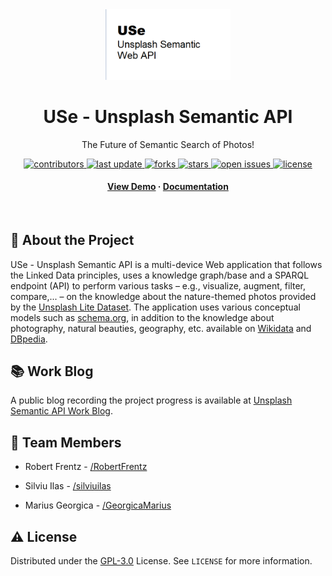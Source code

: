 <div align="center">

  <img src="docs/scholarly_reports/resources/images/logo_use.png" alt="logo" width="200" height="auto" />
  <h1>USe - Unsplash Semantic API</h1>
  
  <p>
    The Future of Semantic Search of Photos! 
  </p>
  
  <!-- Badges -->
  <p>
    <a href="https://github.com/GeorgicaMarius/USe-Unsplash-Semantic-API/graphs/contributors">
      <img src="https://img.shields.io/github/contributors/GeorgicaMarius/USe-Unsplash-Semantic-API" alt="contributors" />
    </a>
    <a href="">
      <img src="https://img.shields.io/github/last-commit/GeorgicaMarius/USe-Unsplash-Semantic-API" alt="last update" />
    </a>
    <a href="https://github.com/GeorgicaMarius/USe-Unsplash-Semantic-API/network/members">
      <img src="https://img.shields.io/github/forks/GeorgicaMarius/USe-Unsplash-Semantic-API" alt="forks" />
    </a>
    <a href="https://github.com/GeorgicaMarius/USe-Unsplash-Semantic-API/stargazers">
      <img src="https://img.shields.io/github/stars/GeorgicaMarius/USe-Unsplash-Semantic-API" alt="stars" />
    </a>
    <a href="https://github.com/GeorgicaMarius/USe-Unsplash-Semantic-API/issues/">
      <img src="https://img.shields.io/github/issues/GeorgicaMarius/USe-Unsplash-Semantic-API" alt="open issues" />
    </a>
    <a href="https://github.com/GeorgicaMarius/USe-Unsplash-Semantic-API/blob/main/LICENSE">
      <img src="https://img.shields.io/github/license/GeorgicaMarius/USe-Unsplash-Semantic-API.svg" alt="license" />
    </a>
  </p>
     
  <h4>
    <a href="https://github.com/GeorgicaMarius/USe-Unsplash-Semantic-API/">View Demo</a>
    <span> · </span>
    <a href="https://github.com/GeorgicaMarius/USe-Unsplash-Semantic-API/tree/main/docs/">Documentation</a>
  </h4>
</div>

<br />

<!-- About the Project -->

## :star2: About the Project

USe - Unsplash Semantic API is a multi-device Web application that follows the Linked Data principles, uses a knowledge graph/base and a SPARQL endpoint (API) to perform various tasks – e.g., visualize, augment, filter, compare,... – on the knowledge about the nature-themed photos provided by the [Unsplash Lite Dataset](https://github.com/unsplash/datasets). The application uses various conceptual models such as [schema.org](https://schema.org/), in addition to the knowledge about photography, natural beauties, geography, etc. available on [Wikidata](https://www.wikidata.org/wiki/Wikidata:Main_Page) and [DBpedia](https://www.dbpedia.org/).

<!-- Blog for progress -->

## :books: Work Blog

A public blog recording the project progress is available at [Unsplash Semantic API Work Blog](https://use-wade.github.io/articles.html).

<!-- Team members -->

## :handshake: Team Members

- Robert Frentz - [/RobertFrentz](https://github.com/RobertFrentz)

- Silviu Ilas - [/silviuilas](https://github.com/silviuilas)

- Marius Georgica - [/GeorgicaMarius](https://github.com/GeorgicaMarius)

<!-- License -->

## :warning: License

Distributed under the [GPL-3.0](https://www.gnu.org/licenses/gpl-3.0.html) License. See `LICENSE` for more information.
